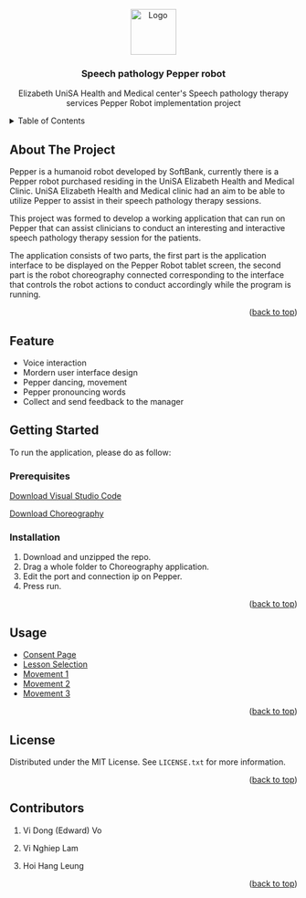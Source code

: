 <!-- PROJECT LOGO -->
<br />
<div align="center">
  <a href="https://github.com/Edvo1901/Speech-pathology-Pepper-robot-2">
    <img src="https://media.discordapp.net/attachments/1215130743001587802/1244886996891992085/image.png?ex=6656bedc&is=66556d5c&hm=9f070e5b7a7990b6bf4f98290408bbacaae6603a373f287f0cf08ed29327af42&=&format=webp&quality=lossless&width=1366&height=936" alt="Logo" width="80" height="80">
  </a>

<h3 align="center">Speech pathology Pepper robot</h3>

  <p align="center">
    Elizabeth UniSA Health and Medical center's Speech pathology therapy services Pepper Robot implementation project
  </p>
</div>

<!-- TABLE OF CONTENTS -->
<details>
  <summary>Table of Contents</summary>
  <ol>
    <li>
      <a href="#about-the-project">About The Project</a>
    </li>
    <li>
      <a href="#getting-started">Getting Started</a>
      <ul>
        <li><a href="#prerequisites">Prerequisites</a></li>
        <li><a href="#installation">Installation</a></li>
      </ul>
    </li>
    <li><a href="#usage">Usage</a></li>
    <li><a href="#license">License</a></li>
    <li><a href="#contact">Contributors</a></li>
  </ol>
</details>

<!-- ABOUT THE PROJECT -->

## About The Project

Pepper is a humanoid robot developed by SoftBank, currently there is a Pepper robot purchased residing in the UniSA Elizabeth Health and Medical Clinic. UniSA Elizabeth Health and Medical clinic had an aim to be able to utilize Pepper to assist in their speech pathology therapy sessions.

This project was formed to develop a working application that can run on Pepper that can assist clinicians to conduct an interesting and interactive speech pathology therapy session for the patients.

The application consists of two parts, the first part is the application interface to be displayed on the Pepper Robot tablet screen, the second part is the robot choreography connected corresponding to the interface that controls the robot actions to conduct accordingly while the program is running.

<p align="right">(<a href="#readme-top">back to top</a>)</p>

## Feature

-   Voice interaction
-   Mordern user interface design
-   Pepper dancing, movement
-   Pepper pronouncing words
-   Collect and send feedback to the manager

<!-- GETTING STARTED -->

## Getting Started

To run the application, please do as follow:

### Prerequisites

[Download Visual Studio Code]()

[Download Choreography]()

### Installation

1. Download and unzipped the repo.
2. Drag a whole folder to Choreography application.
3. Edit the port and connection ip on Pepper.
4. Press run.

<p align="right">(<a href="#readme-top">back to top</a>)</p>

<!-- USAGE EXAMPLES -->

## Usage

-   [Consent Page](https://media.discordapp.net/attachments/1215130743001587802/1244898507488235522/IMG_1451.jpg?ex=6656c995&is=66557815&hm=65e64a3517a516ecbbdd2a49d106e30d0e9fa133df5c3a60773c9f89e114ddd0&=&format=webp&width=702&height=936)
-   [Lesson Selection](https://media.discordapp.net/attachments/1215130743001587802/1244898508121571378/IMG_1453.jpg?ex=6656c995&is=66557815&hm=93c8860f2e621a5b9ba259d1d1ebdb6803a584a565082bb3d008735dd176b55e&=&format=webp&width=702&height=936)
-   [Movement 1](https://media.discordapp.net/attachments/1215130743001587802/1244898508952047716/IMG_1454.jpg?ex=6656c995&is=66557815&hm=9d88705ecc6043df3bc45dba1145f7424992d8075ce71b8933f73a782a6bd7d7&=&format=webp&width=702&height=936)
-   [Movement 2](https://media.discordapp.net/attachments/1215130743001587802/1244859279115161712/IMG_0313-removebg-preview.png?ex=6656a50c&is=6655538c&hm=fe15d656ddd27797a780993e1988889f39ed4f688d35e51809358b61e9967c16&=&format=webp&quality=lossless&width=1154&height=866)
-   [Movement 3](https://media.discordapp.net/attachments/1215130743001587802/1244859279526199328/IMG_0315-removebg-preview.png?ex=6656a50c&is=6655538c&hm=79e3bdc55d21b9d76f570d2d94e269ab3d423ceb34b0424cc7f0bcde3f6388aa&=&format=webp&quality=lossless&width=702&height=936)

<p align="right">(<a href="#readme-top">back to top</a>)</p>

<!-- LICENSE -->

## License

Distributed under the MIT License. See `LICENSE.txt` for more information.

<p align="right">(<a href="#readme-top">back to top</a>)</p>

<!-- CONTACT -->

## Contributors

1. Vi Dong (Edward) Vo

2. Vi Nghiep Lam

3. Hoi Hang Leung

<p align="right">(<a href="#readme-top">back to top</a>)</p>
